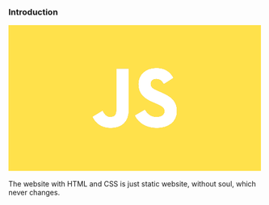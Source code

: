 ### Introduction

![javascript-curso.png](static/javascript-curso.png)

The website with HTML and CSS is just static website, without soul, which never changes.
